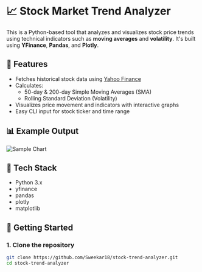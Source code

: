 # 📈 Stock Market Trend Analyzer

This is a Python-based tool that analyzes and visualizes stock price trends using technical indicators such as **moving averages** and **volatility**. It's built using **YFinance**, **Pandas**, and **Plotly**.

## 🔧 Features
- Fetches historical stock data using [Yahoo Finance](https://finance.yahoo.com/)
- Calculates:
  - 50-day & 200-day Simple Moving Averages (SMA)
  - Rolling Standard Deviation (Volatility)
- Visualizes price movement and indicators with interactive graphs
- Easy CLI input for stock ticker and time range

## 📊 Example Output

![Sample Chart](output/sample_chart.png)

## 🧠 Tech Stack
- Python 3.x
- yfinance
- pandas
- plotly
- matplotlib

## 🚀 Getting Started

### 1. Clone the repository
```bash
git clone https://github.com/Sweekar18/stock-trend-analyzer.git
cd stock-trend-analyzer
